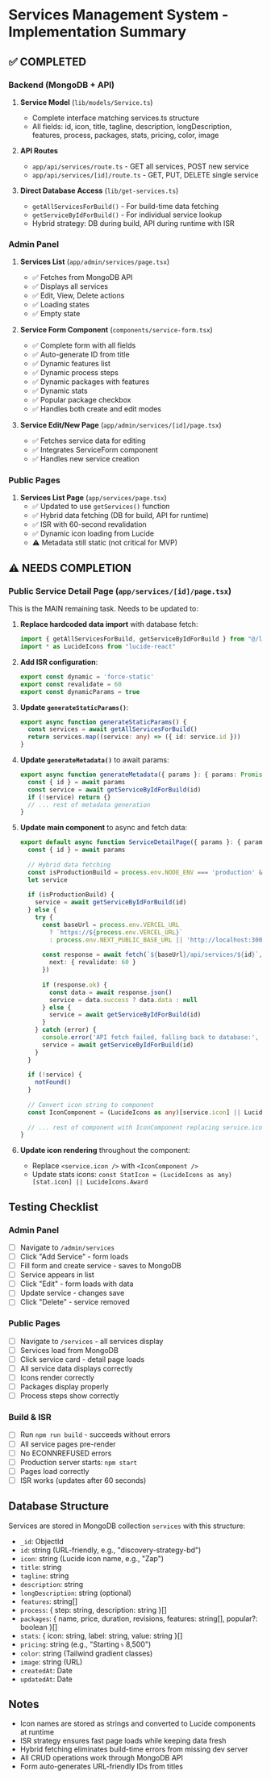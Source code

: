 # Services Management System - Implementation Summary

## ✅ COMPLETED

### Backend (MongoDB + API)
1. **Service Model** (`lib/models/Service.ts`)
   - Complete interface matching services.ts structure
   - All fields: id, icon, title, tagline, description, longDescription, features, process, packages, stats, pricing, color, image

2. **API Routes**
   - `app/api/services/route.ts` - GET all services, POST new service
   - `app/api/services/[id]/route.ts` - GET, PUT, DELETE single service

3. **Direct Database Access** (`lib/get-services.ts`)
   - `getAllServicesForBuild()` - For build-time data fetching
   - `getServiceByIdForBuild()` - For individual service lookup
   - Hybrid strategy: DB during build, API during runtime with ISR

### Admin Panel
1. **Services List** (`app/admin/services/page.tsx`)
   - ✅ Fetches from MongoDB API
   - ✅ Displays all services
   - ✅ Edit, View, Delete actions
   - ✅ Loading states
   - ✅ Empty state

2. **Service Form Component** (`components/service-form.tsx`)
   - ✅ Complete form with all fields
   - ✅ Auto-generate ID from title
   - ✅ Dynamic features list
   - ✅ Dynamic process steps
   - ✅ Dynamic packages with features
   - ✅ Dynamic stats
   - ✅ Popular package checkbox
   - ✅ Handles both create and edit modes

3. **Service Edit/New Page** (`app/admin/services/[id]/page.tsx`)
   - ✅ Fetches service data for editing
   - ✅ Integrates ServiceForm component
   - ✅ Handles new service creation

### Public Pages
1. **Services List Page** (`app/services/page.tsx`)
   - ✅ Updated to use `getServices()` function
   - ✅ Hybrid data fetching (DB for build, API for runtime)
   - ✅ ISR with 60-second revalidation
   - ✅ Dynamic icon loading from Lucide
   - ⚠️ Metadata still static (not critical for MVP)

## ⚠️ NEEDS COMPLETION

### Public Service Detail Page (`app/services/[id]/page.tsx`)
This is the MAIN remaining task. Needs to be updated to:

1. **Replace hardcoded data import** with database fetch:
   ```typescript
   import { getAllServicesForBuild, getServiceByIdForBuild } from "@/lib/get-services"
   import * as LucideIcons from "lucide-react"
   ```

2. **Add ISR configuration**:
   ```typescript
   export const dynamic = 'force-static'
   export const revalidate = 60
   export const dynamicParams = true
   ```

3. **Update `generateStaticParams()`**:
   ```typescript
   export async function generateStaticParams() {
     const services = await getAllServicesForBuild()
     return services.map((service: any) => ({ id: service.id }))
   }
   ```

4. **Update `generateMetadata()`** to await params:
   ```typescript
   export async function generateMetadata({ params }: { params: Promise<{ id: string }> }) {
     const { id } = await params
     const service = await getServiceByIdForBuild(id)
     if (!service) return {}
     // ... rest of metadata generation
   }
   ```

5. **Update main component** to async and fetch data:
   ```typescript
   export default async function ServiceDetailPage({ params }: { params: Promise<{ id: string }> }) {
     const { id } = await params
     
     // Hybrid data fetching
     const isProductionBuild = process.env.NODE_ENV === 'production' && !process.env.VERCEL_URL;
     let service
     
     if (isProductionBuild) {
       service = await getServiceByIdForBuild(id)
     } else {
       try {
         const baseUrl = process.env.VERCEL_URL 
           ? `https://${process.env.VERCEL_URL}` 
           : process.env.NEXT_PUBLIC_BASE_URL || 'http://localhost:3000';
         
         const response = await fetch(`${baseUrl}/api/services/${id}`, {
           next: { revalidate: 60 }
         })
         
         if (response.ok) {
           const data = await response.json()
           service = data.success ? data.data : null
         } else {
           service = await getServiceByIdForBuild(id)
         }
       } catch (error) {
         console.error('API fetch failed, falling back to database:', error)
         service = await getServiceByIdForBuild(id)
       }
     }
     
     if (!service) {
       notFound()
     }
     
     // Convert icon string to component
     const IconComponent = (LucideIcons as any)[service.icon] || LucideIcons.Box
     
     // ... rest of component with IconComponent replacing service.icon
   }
   ```

6. **Update icon rendering** throughout the component:
   - Replace `<service.icon />` with `<IconComponent />`
   - Update stats icons: `const StatIcon = (LucideIcons as any)[stat.icon] || LucideIcons.Award`

## Testing Checklist

### Admin Panel
- [ ] Navigate to `/admin/services`
- [ ] Click "Add Service" - form loads
- [ ] Fill form and create service - saves to MongoDB
- [ ] Service appears in list
- [ ] Click "Edit" - form loads with data
- [ ] Update service - changes save
- [ ] Click "Delete" - service removed

### Public Pages
- [ ] Navigate to `/services` - all services display
- [ ] Services load from MongoDB
- [ ] Click service card - detail page loads
- [ ] All service data displays correctly
- [ ] Icons render correctly
- [ ] Packages display properly
- [ ] Process steps show correctly

### Build & ISR
- [ ] Run `npm run build` - succeeds without errors
- [ ] All service pages pre-render
- [ ] No ECONNREFUSED errors
- [ ] Production server starts: `npm start`
- [ ] Pages load correctly
- [ ] ISR works (updates after 60 seconds)

## Database Structure

Services are stored in MongoDB collection `services` with this structure:
- `_id`: ObjectId
- `id`: string (URL-friendly, e.g., "discovery-strategy-bd")
- `icon`: string (Lucide icon name, e.g., "Zap")
- `title`: string
- `tagline`: string
- `description`: string
- `longDescription`: string (optional)
- `features`: string[]
- `process`: { step: string, description: string }[]
- `packages`: { name, price, duration, revisions, features: string[], popular?: boolean }[]
- `stats`: { icon: string, label: string, value: string }[]
- `pricing`: string (e.g., "Starting ৳ 8,500")
- `color`: string (Tailwind gradient classes)
- `image`: string (URL)
- `createdAt`: Date
- `updatedAt`: Date

## Notes
- Icon names are stored as strings and converted to Lucide components at runtime
- ISR strategy ensures fast page loads while keeping data fresh
- Hybrid fetching eliminates build-time errors from missing dev server
- All CRUD operations work through MongoDB API
- Form auto-generates URL-friendly IDs from titles
